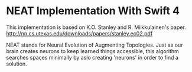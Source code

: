 # NEAT Implementation With Swift 4

This implementation is based on K.O. Stanley and R. Miikkulainen's paper.
  http://nn.cs.utexas.edu/downloads/papers/stanley.ec02.pdf
  
NEAT stands for Neural Evolution of Augmenting Topologies. Just as our brain creates neurons to keep learned things accessible, this algorithm searches spaces minimally by aslo creating 'neurons' in order to find a solution.
